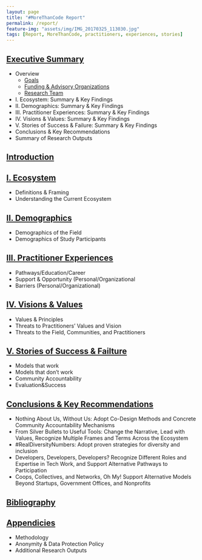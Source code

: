 ```yaml
---
layout: page
title: "#MoreThanCode Report"
permalink: /report/
feature-img: "assets/img/IMG_20170325_113030.jpg"
tags: [Report, MoreThanCode, practitioners, experiences, stories]
---
```


## [Executive Summary](/report/executivesummary)
- Overview
    - [Goals](/about/)
    - [Funding & Advisory Organizations](/about/)
    - [Research Team](/about/)
- I. Ecosystem: Summary & Key Findings
- II. Demographics: Summary & Key Findings
- III. Practitioner Experiences: Summary & Key Findings
- IV. Visions & Values: Summary & Key Findings
- V. Stories of Success & Failure: Summary & Key Findings
- Conclusions & Key Recommendations 
- Summary of Research Outputs

## [Introduction](/report/introduction/)

## [I. Ecosystem](/report/ecosystem/)
- Definitions & Framing
- Understanding the Current Ecosystem

## [II. Demographics](/report/demographics/)
- Demographics of the Field
- Demographics of Study Participants

## [III. Practitioner Experiences](/report/practitioners/)
- Pathways/Education/Career
- Support & Opportunity (Personal/Organizational
- Barriers (Personal/Organizational)

## [IV. Visions & Values](/report/visions-values/)
- Values & Principles
- Threats to Practitioners’ Values and Vision
- Threats to the Field, Communities, and Practitioners

## [V. Stories of Success & Failture](/report/stories/)
- Models that work
- Models that don’t work
- Community Accountability
- Evaluation&Success

## [Conclusions & Key Recommendations](/report/conclusions-recommendations/)
- Nothing About Us, Without Us: Adopt Co-Design Methods and Concrete Community Accountability Mechanisms
- From Silver Bullets to Useful Tools: Change the Narrative, Lead with Values, Recognize Multiple Frames and Terms Across the Ecosystem
- #RealDiversityNumbers: Adopt proven strategies for diversity and inclusion
- Developers, Developers, Developers? Recognize Different Roles and Expertise in Tech Work, and Support Alternative Pathways to Participation
- Coops, Collectives, and Networks, Oh My! Support Alternative Models Beyond Startups, Government Offices, and Nonprofits

## [Bibliography](/report/bibliography)

## [Appendicies](/report/appendicies)
- Methodology
- Anonymity & Data Protection Policy
- Additional Research Outputs